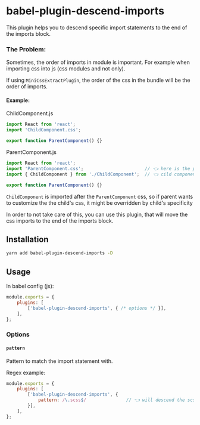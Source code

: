 # babel-plugin-descend-imports

This plugin helps you to descend specific import statements to the end of the imports block.

### The Problem:
Sometimes, the order of imports in module is important. 
For example when importing css into js (css modules and not only).

If using `MiniCssExtractPlugin`, the order of the css in the bundle will be the order 
of imports. 

#### Example:
ChildComponent.js
```jsx
import React from 'react';
import 'ChildComponent.css';

export function ParentComponent() {}
```

ParentComponent.js
```jsx
import React from 'react';
import 'ParentComponent.css';                       // 👈 here is the problem
import { ChildComponent } from './ChildComponent';  // 👈 cild component can override the css

export function ParentComponent() {}
```

`ChildComponent` is imported after the `ParentComponent` css, so if parent wants 
to customize the the child's css, it might be overridden by child's specificity

In order to not take care of this, you can use this plugin, that will move the css imports 
to the end of the imports block. 

## Installation

```sh
yarn add babel-plugin-descend-imports -D
```

## Usage

In babel config (js):

```js
module.exports = {
    plugins: [
        ['babel-plugin-descend-imports', { /* options */ }],
    ],
};
```

### Options

#### `pattern`

Pattern to match the import statement with.

Regex example:

```js
module.exports = {
    plugins: [
        ['babel-plugin-descend-imports', {
            pattern: /\.scss$/               // 👈 will descend the scss imports
        }],
    ],
};
```
